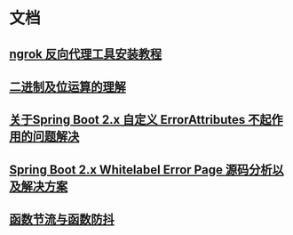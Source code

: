 # 文档

## [ngrok 反向代理工具安装教程](./ngrok/install-ngrok.md)

## [二进制及位运算的理解](./bit.md)

## [关于Spring Boot 2.x 自定义 ErrorAttributes 不起作用的问题解决](./errorAttributes.md)

## [Spring Boot 2.x Whitelabel Error Page 源码分析以及解决方案](./SpringBoot2xWhitelabelErrorPage.md)  

## [函数节流与函数防抖](./debounceThrottle.md)
